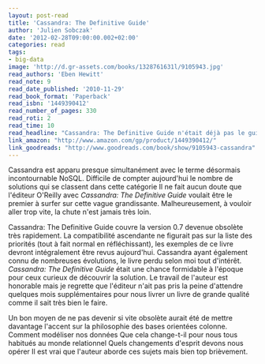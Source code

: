 ```yaml
---
layout: post-read
title: 'Cassandra: The Definitive Guide'
author: 'Julien Sobczak'
date: '2012-02-28T09:00:00.002+02:00'
categories: read
tags:
- big-data
image: 'http://d.gr-assets.com/books/1328761631l/9105943.jpg'
read_authors: 'Eben Hewitt'
read_note: 9
read_date_published: '2010-11-29'
read_book_format: 'Paperback'
read_isbn: '1449390412'
read_number_of_pages: 330
read_roti: 2
read_time: 10
read_headline: "Cassandra: The Definitive Guide n'était déjà pas le guide définitif sa parution et est même devenu obsolète. Le fait d'arriver premier sur le sujet sûrement été profitable commercialement pour l'éditeur mais rien n'a été fait pour que le livre perdure ne serait-ce que quelques années. Un livre oublier."
link_amazon: "http://www.amazon.com/gp/product/1449390412/"
link_goodreads: "http://www.goodreads.com/book/show/9105943-cassandra"
---
```



Cassandra est apparu presque simultanément avec le terme désormais incontournable NoSQL. Difficile de compter aujourd'hui le nombre de solutions qui se classent dans cette catégorie Il ne fait aucun doute que l'éditeur O'Reilly avec *Cassandra: The Definitive Guide* voulait être le premier à surfer sur cette vague grandissante. Malheureusement, à vouloir aller trop vite, la chute n'est jamais très loin.

Cassandra: The Definitive Guide couvre la version 0.7 devenue obsolète très rapidement. La compatibilité ascendante ne figurait pas sur la liste des priorités (tout à fait normal en réfléchissant), les exemples de ce livre devront intégralement être revus aujourd'hui. Cassandra ayant également connu de nombreuses évolutions, le livre perdu selon moi tout d'intérêt. *Cassandra: The Definitive Guide* était une chance formidable à l'époque pour ceux curieux de découvrir la solution. Le travail de l'auteur est honorable mais je regrette que l'éditeur n'ait pas pris la peine d'attendre quelques mois supplémentaires pour nous livrer un livre de grande qualité comme il sait très bien le faire.

Un bon moyen de ne pas devenir si vite obsolète aurait été de mettre davantage l'accent sur la philosophie des bases orientées colonne. Comment modéliser nos données Que cela change-t-il pour nous tous habitués au monde relationnel Quels changements d'esprit devons nous opérer Il est vrai que l'auteur aborde ces sujets mais bien top brièvement.

